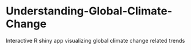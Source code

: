 # Understanding-Global-Climate-Change
Interactive R shiny app visualizing global climate change related trends
